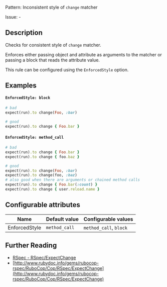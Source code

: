 Pattern: Inconsistent style of `change` matcher

Issue: -

## Description

Checks for consistent style of `change` matcher.

Enforces either passing object and attribute as arguments to the matcher or passing a block that reads the attribute value.

This rule can be configured using the `EnforcedStyle` option.

## Examples

#### `EnforcedStyle: block`

```ruby
# bad
expect(run).to change(Foo, :bar)

# good
expect(run).to change { Foo.bar }
```
#### `EnforcedStyle: method_call`

```ruby
# bad
expect(run).to change { Foo.bar }
expect(run).to change { foo.baz }

# good
expect(run).to change(Foo, :bar)
expect(run).to change(foo, :baz)
# also good when there are arguments or chained method calls
expect(run).to change { Foo.bar(:count) }
expect(run).to change { user.reload.name }
```

## Configurable attributes

Name | Default value | Configurable values
--- | --- | ---
EnforcedStyle | `method_call` | `method_call`, `block`

## Further Reading

* [RSpec - RSpec/ExpectChange](https://docs.rubocop.org/rubocop-rspec/cops_rspec.html#rspecexpectchange)
* [http://www.rubydoc.info/gems/rubocop-rspec/RuboCop/Cop/RSpec/ExpectChange](http://www.rubydoc.info/gems/rubocop-rspec/RuboCop/Cop/RSpec/ExpectChange)

